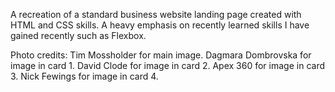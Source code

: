 A recreation of a standard business website landing page created with HTML and CSS skills.
A heavy emphasis on recently learned skills I have gained recently such as Flexbox. 

Photo credits:
Tim Mossholder for main image.
Dagmara Dombrovska for image in card 1.
David Clode for image in card 2.
Apex 360 for image in card 3.
Nick Fewings for image in card 4.